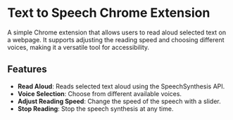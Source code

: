 # Text to Speech Chrome Extension

A simple Chrome extension that allows users to read aloud selected text on a webpage. It supports adjusting the reading speed and choosing different voices, making it a versatile tool for accessibility.

## Features

- **Read Aloud**: Reads selected text aloud using the SpeechSynthesis API.
- **Voice Selection**: Choose from different available voices.
- **Adjust Reading Speed**: Change the speed of the speech with a slider.
- **Stop Reading**: Stop the speech synthesis at any time.
